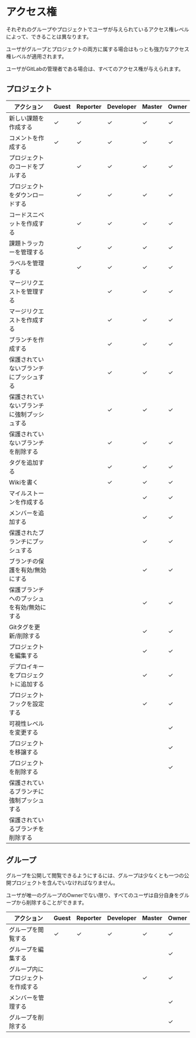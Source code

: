 # アクセス権

それぞれのグループやプロジェクトでユーザが与えられているアクセス権レベルによって、できることは異なります。

ユーザがグループとプロジェクトの両方に属する場合はもっとも強力なアクセス権レベルが適用されます。

ユーザがGitLabの管理者である場合は、すべてのアクセス権が与えられます。

## プロジェクト

| アクション                                 | Guest   | Reporter   | Developer   | Master   | Owner  |
|--------------------------------------------|---------|------------|-------------|----------|--------|
| 新しい課題を作成する                       | ✓       | ✓          | ✓           | ✓        | ✓      |
| コメントを作成する                         | ✓       | ✓          | ✓           | ✓        | ✓      |
| プロジェクトのコードをプルする             |         | ✓          | ✓           | ✓        | ✓      |
| プロジェクトをダウンロードする             |         | ✓          | ✓           | ✓        | ✓      |
| コードスニペットを作成する                 |         | ✓          | ✓           | ✓        | ✓      |
| 課題トラッカーを管理する                   |         | ✓          | ✓           | ✓        | ✓      |
| ラベルを管理する                           |         | ✓          | ✓           | ✓        | ✓      |
| マージリクエストを管理する                 |         |            | ✓           | ✓        | ✓      |
| マージリクエストを作成する                 |         |            | ✓           | ✓        | ✓      |
| ブランチを作成する                         |         |            | ✓           | ✓        | ✓      |
| 保護されていないブランチにプッシュする     |         |            | ✓           | ✓        | ✓      |
| 保護されていないブランチに強制プッシュする |         |            | ✓           | ✓        | ✓      |
| 保護されていないブランチを削除する         |         |            | ✓           | ✓        | ✓      |
| タグを追加する                             |         |            | ✓           | ✓        | ✓      |
| Wikiを書く                                 |         |            | ✓           | ✓        | ✓      |
| マイルストーンを作成する                   |         |            |             | ✓        | ✓      |
| メンバーを追加する                         |         |            |             | ✓        | ✓      |
| 保護されたブランチにプッシュする           |         |            |             | ✓        | ✓      |
| ブランチの保護を有効/無効にする            |         |            |             | ✓        | ✓      |
| 保護ブランチへのプッシュを有効/無効にする  |         |            |             | ✓        | ✓      |
| Gitタグを更新/削除する                     |         |            |             | ✓        | ✓      |
| プロジェクトを編集する                     |         |            |             | ✓        | ✓      |
| デプロイキーをプロジェクトに追加する       |         |            |             | ✓        | ✓      |
| プロジェクトフックを設定する               |         |            |             | ✓        | ✓      |
| 可視性レベルを変更する                     |         |            |             |          | ✓      |
| プロジェクトを移譲する                     |         |            |             |          | ✓      |
| プロジェクトを削除する                     |         |            |             |          | ✓      |
| 保護されているブランチに強制プッシュする   |         |            |             |          |        |
| 保護されているブランチを削除する           |         |            |             |          |        |

## グループ

グループを公開して閲覧できるようにするには、グループは少なくとも一つの公開プロジェクトを含んでいなければなりません。

ユーザが唯一のグループのOwnerでない限り、すべてのユーザは自分自身をグループから削除することができます。

| アクション                         | Guest | Reporter | Developer | Master | Owner |
|------------------------------------|-------|----------|-----------|--------|-------|
| グループを閲覧する                 | ✓     | ✓        | ✓         | ✓      | ✓     |
| グループを編集する                 |       |          |           |        | ✓     |
| グループ内にプロジェクトを作成する |       |          |           | ✓      | ✓     |
| メンバーを管理する                 |       |          |           |        | ✓     |
| グループを削除する                 |       |          |           |        | ✓     |
